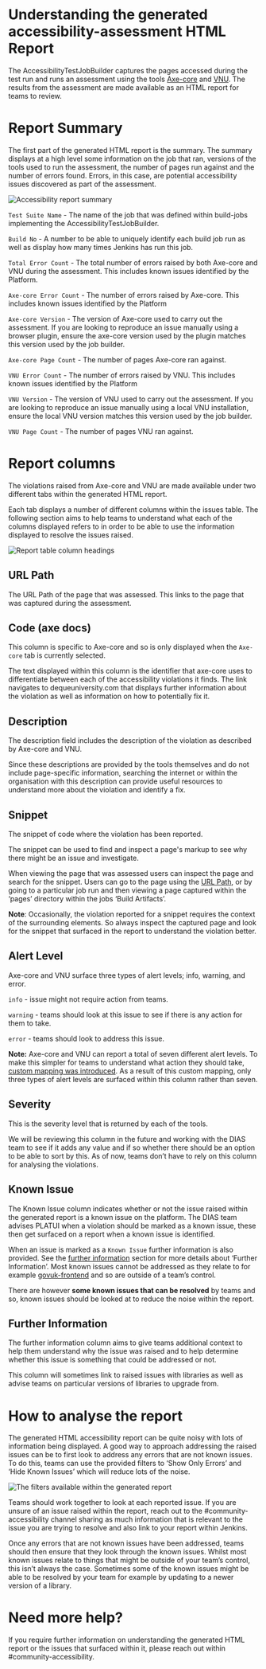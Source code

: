 # Understanding the generated accessibility-assessment HTML Report
The AccessibilityTestJobBuilder captures the pages accessed during the test run and runs an assessment using the tools [Axe-core](https://github.com/dequelabs/axe-core) and [VNU](https://www.npmjs.com/package/vnu-jar). The results from the assessment are made available as an HTML report for teams to review.

# Report Summary
The first part of the generated HTML report is the summary. The summary displays at a high level some information on the job that ran, versions of the tools used to run the assessment, the number of pages run against and the number of errors found. Errors, in this case, are potential accessibility issues discovered as part of the assessment.

![Accessibility report summary](report-summary.png)

`Test Suite Name` - The name of the job that was defined within build-jobs implementing the AccessibilityTestJobBuilder.

`Build No` - A number to be able to uniquely identify each build job run as well as display how many times Jenkins has run this job.

`Total Error Count` - The total number of errors raised by both Axe-core and VNU during the assessment. This includes known issues identified by the Platform.

`Axe-core Error Count` - The number of errors raised by Axe-core. This includes known issues identified by the Platform

`Axe-core Version` - The version of Axe-core used to carry out the assessment. If you are looking to reproduce an issue manually using a browser plugin, ensure the axe-core version used by the plugin matches this version used by the job builder.

`Axe-core Page Count` - The number of pages Axe-core ran against.

`VNU Error Count` - The number of errors raised by VNU. This includes known issues identified by the Platform

`VNU Version` - The version of VNU used to carry out the assessment. If you are looking to reproduce an issue manually using a local VNU installation, ensure the local VNU version matches this version used by the job builder.

`VNU Page Count` - The number of pages VNU ran against.

# Report columns
The violations raised from Axe-core and VNU are made available under two different tabs within the generated HTML report.

Each tab displays a number of different columns within the issues table. The following section aims to help teams to understand what each of the columns displayed refers to in order to be able to use the information displayed to resolve the issues raised.

![Report table column headings](report-table-columns.png)

## URL Path
The URL Path of the page that was assessed. This links to the page that was captured during the assessment.

## Code (axe docs)
This column is specific to Axe-core and so is only displayed when the `Axe-core` tab is currently selected.

The text displayed within this column is the identifier that axe-core uses to differentiate between each of the accessibility violations it finds. The link navigates to dequeuniversity.com that displays further information about the violation as well as information on how to potentially fix it.

## Description
The description field includes the description of the violation as described by Axe-core and VNU.

Since these descriptions are provided by the tools themselves and do not include page-specific information, searching the internet or within the organisation with this description can provide useful resources to understand more about the violation and identify a fix.

## Snippet
The snippet of code where the violation has been reported.

The snippet can be used to find and inspect a page's markup to see why there might be an issue and investigate.

When viewing the page that was assessed users can inspect the page and search for the snippet. Users can go to the page using the [URL Path](#URL-Path), or by going to a particular job run and then viewing a page captured within the ‘pages’ directory within the jobs ‘Build Artifacts’.

**Note**: Occasionally, the violation reported for a snippet requires the context of the surrounding elements. So always inspect the captured page and look for the snippet that surfaced in the report to understand the violation better.

## Alert Level
Axe-core and VNU surface three types of alert levels; info, warning, and error.

`info` - issue might not require action from teams.

`warning` - teams should look at this issue to see if there is any action for them to take.

`error` - teams should look to address this issue.

**Note:** Axe-core and VNU can report a total of seven different alert levels. To make this simpler for teams to understand what action they should take, [custom mapping was introduced](https://github.com/hmrc/page-accessibility-check/blob/main/src/main/scala/uk/gov/hmrc/a11y/tools/AlertLevel.scala#L10-L18). As a result of this custom mapping, only three types of alert levels are surfaced within this column rather than seven.

## Severity
This is the severity level that is returned by each of the tools.

We will be reviewing this column in the future and working with the DIAS team to see if it adds any value and if so whether there should be an option to be able to sort by this. As of now, teams don’t have to rely on this column for analysing the violations.

## Known Issue
The Known Issue column indicates whether or not the issue raised within the generated report is a known issue on the platform. The DIAS team advises PLATUI when a violation should be marked as a known issue, these then get surfaced on a report when a known issue is identified.

When an issue is marked as a `Known Issue` further information is also provided. See the [further information](#Further-Information) section for more details about ‘Further Information’. Most known issues cannot be addressed as they relate to for example [govuk-frontend](https://github.com/hmrc/page-accessibility-check/blob/main/src/main/resources/application.conf#L86-L94) and so are outside of a team’s control.

There are however **some known issues that can be resolved** by teams and so, known issues should be looked at to reduce the noise within the report.

## Further Information
The further information column aims to give teams additional context to help them understand why the issue was raised and to help determine whether this issue is something that could be addressed or not.

This column will sometimes link to raised issues with libraries as well as advise teams on particular versions of libraries to upgrade from.

# How to analyse the report
The generated HTML accessibility report can be quite noisy with lots of information being displayed. A good way to approach addressing the raised issues can be to first look to address any errors that are not known issues. To do this, teams can use the provided filters to ‘Show Only Errors’ and ‘Hide Known Issues’ which will reduce lots of the noise.

![The filters available within the generated report](report-filters-available.png)

Teams should work together to look at each reported issue. If you are unsure of an issue raised within the report, reach out to the #community-accessibility channel sharing as much information that is relevant to the issue you are trying to resolve and also link to your report within Jenkins.

Once any errors that are not known issues have been addressed, teams should then ensure that they look through the known issues. Whilst most known issues relate to things that might be outside of your team’s control, this isn’t always the case. Sometimes some of the known issues might be able to be resolved by your team for example by updating to a newer version of a library.

# Need more help?
If you require further information on understanding the generated HTML report or the issues that surfaced within it, please reach out within #community-accessibility.

